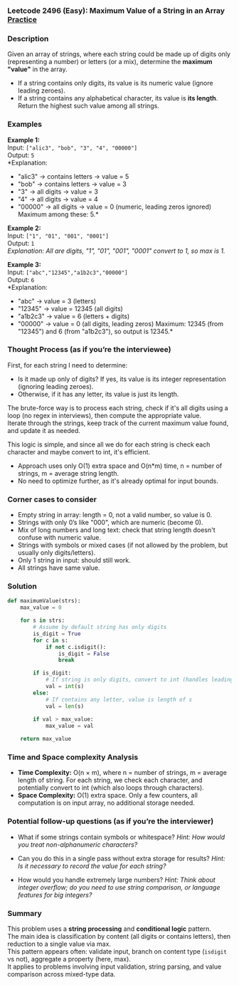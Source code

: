 ### Leetcode 2496 (Easy): Maximum Value of a String in an Array [Practice](https://leetcode.com/problems/maximum-value-of-a-string-in-an-array)

### Description  
Given an array of strings, where each string could be made up of digits only (representing a number) or letters (or a mix), determine the **maximum "value"** in the array.  
- If a string contains only digits, its value is its numeric value (ignore leading zeroes).
- If a string contains any alphabetical character, its value is **its length**.  
Return the highest such value among all strings.

### Examples  

**Example 1:**  
Input: `["alic3", "bob", "3", "4", "00000"]`  
Output: `5`  
*Explanation:  
- "alic3" → contains letters → value = 5  
- "bob" → contains letters → value = 3  
- "3" → all digits → value = 3  
- "4" → all digits → value = 4  
- "00000" → all digits → value = 0 (numeric, leading zeros ignored)
Maximum among these: 5.*

**Example 2:**  
Input: `["1", "01", "001", "0001"]`  
Output: `1`  
*Explanation: All are digits, "1", "01", "001", "0001" convert to 1, so max is 1.*

**Example 3:**  
Input: `["abc","12345","a1b2c3","00000"]`  
Output: `6`  
*Explanation:  
- "abc" → value = 3 (letters)  
- "12345" → value = 12345 (all digits)  
- "a1b2c3" → value = 6 (letters + digits)  
- "00000" → value = 0 (all digits, leading zeros)
Maximum: 12345 (from "12345") and 6 (from "a1b2c3"), so output is 12345.*

### Thought Process (as if you’re the interviewee)  
First, for each string I need to determine:  
- Is it made up only of digits? If yes, its value is its integer representation (ignoring leading zeroes).
- Otherwise, if it has any letter, its value is just its length.  

The brute-force way is to process each string, check if it's all digits using a loop (no regex in interviews), then compute the appropriate value.  
Iterate through the strings, keep track of the current maximum value found, and update it as needed.

This logic is simple, and since all we do for each string is check each character and maybe convert to int, it's efficient.

- Approach uses only O(1) extra space and O(n\*m) time, n = number of strings, m = average string length.
- No need to optimize further, as it's already optimal for input bounds.

### Corner cases to consider  
- Empty string in array: length = 0, not a valid number, so value is 0.
- Strings with only 0’s like "000", which are numeric (become 0).
- Mix of long numbers and long text: check that string length doesn't confuse with numeric value.
- Strings with symbols or mixed cases (if not allowed by the problem, but usually only digits/letters).
- Only 1 string in input: should still work.
- All strings have same value.

### Solution

```python
def maximumValue(strs):
    max_value = 0

    for s in strs:
        # Assume by default string has only digits
        is_digit = True
        for c in s:
            if not c.isdigit():
                is_digit = False
                break

        if is_digit:
            # If string is only digits, convert to int (handles leading zeroes)
            val = int(s)
        else:
            # If contains any letter, value is length of s
            val = len(s)
        
        if val > max_value:
            max_value = val

    return max_value
```

### Time and Space complexity Analysis  

- **Time Complexity:** O(n × m), where n = number of strings, m = average length of string. For each string, we check each character, and potentially convert to int (which also loops through characters).
- **Space Complexity:** O(1) extra space. Only a few counters, all computation is on input array, no additional storage needed.

### Potential follow-up questions (as if you’re the interviewer)  

- What if some strings contain symbols or whitespace?
  *Hint: How would you treat non-alphanumeric characters?*

- Can you do this in a single pass without extra storage for results?
  *Hint: Is it necessary to record the value for each string?*

- How would you handle extremely large numbers?
  *Hint: Think about integer overflow; do you need to use string comparison, or language features for big integers?*

### Summary
This problem uses a **string processing** and **conditional logic** pattern.  
The main idea is classification by content (all digits or contains letters), then reduction to a single value via max.  
This pattern appears often: validate input, branch on content type (`isdigit` vs not), aggregate a property (here, max).  
It applies to problems involving input validation, string parsing, and value comparison across mixed-type data.